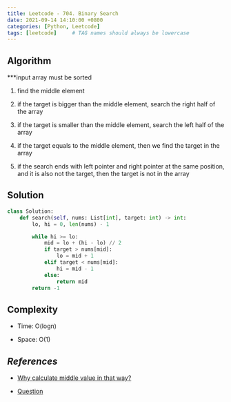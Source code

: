 ```yaml
---
title: Leetcode - 704. Binary Search
date: 2021-09-14 14:10:00 +0800
categories: [Python, Leetcode]
tags: [leetcode]     # TAG names should always be lowercase
---
```


## Algorithm

***input array must be sorted

1. find the middle element

2. if the target is bigger than the middle element, search the right half of the array

3. if the target is smaller than the middle element, search the left half of the array

4. if the target equals to the middle element, then we find the target in the array

5. if the search ends with left pointer and right pointer at the same position, and it is also not the target, then the target is not in the array

## Solution

```python
class Solution:
    def search(self, nums: List[int], target: int) -> int:
        lo, hi = 0, len(nums) - 1

        while hi >= lo:
            mid = lo + (hi - lo) // 2
            if target > nums[mid]:
                lo = mid + 1
            elif target < nums[mid]:
                hi = mid - 1
            else:
                return mid
        return -1
```

## Complexity

- Time: O(logn)

- Space: O(1)

## _**References**_

- [Why calculate middle value in that way?](https://ai.googleblog.com/2006/06/extra-extra-read-all-about-it-nearly.html)

- [Question]((https://leetcode.com/problems/binary-search/))
